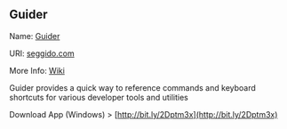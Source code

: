 ## Guider

Name: [Guider](https://seggido.com)

URI: [seggido.com](https://seggido.com) 

More Info: [Wiki](https://github.com/0100000101010011/guider/wiki/Overview)

Guider provides a quick way to reference commands and keyboard shortcuts for various developer tools and utilities

Download App (Windows) > [http://bit.ly/2Dptm3x](http://bit.ly/2Dptm3x)